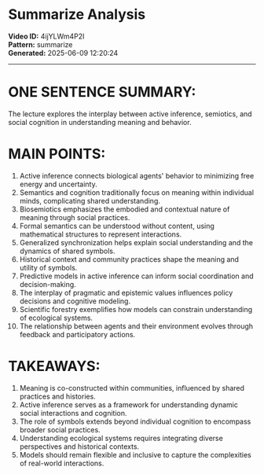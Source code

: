 # Summarize Analysis

**Video ID:** 4ijYLWm4P2I  
**Pattern:** summarize  
**Generated:** 2025-06-09 12:20:24  

---

# ONE SENTENCE SUMMARY:
The lecture explores the interplay between active inference, semiotics, and social cognition in understanding meaning and behavior.

# MAIN POINTS:
1. Active inference connects biological agents' behavior to minimizing free energy and uncertainty.
2. Semantics and cognition traditionally focus on meaning within individual minds, complicating shared understanding.
3. Biosemiotics emphasizes the embodied and contextual nature of meaning through social practices.
4. Formal semantics can be understood without content, using mathematical structures to represent interactions.
5. Generalized synchronization helps explain social understanding and the dynamics of shared symbols.
6. Historical context and community practices shape the meaning and utility of symbols.
7. Predictive models in active inference can inform social coordination and decision-making.
8. The interplay of pragmatic and epistemic values influences policy decisions and cognitive modeling.
9. Scientific forestry exemplifies how models can constrain understanding of ecological systems.
10. The relationship between agents and their environment evolves through feedback and participatory actions.

# TAKEAWAYS:
1. Meaning is co-constructed within communities, influenced by shared practices and histories.
2. Active inference serves as a framework for understanding dynamic social interactions and cognition.
3. The role of symbols extends beyond individual cognition to encompass broader social practices.
4. Understanding ecological systems requires integrating diverse perspectives and historical contexts.
5. Models should remain flexible and inclusive to capture the complexities of real-world interactions.